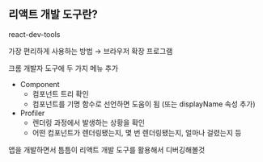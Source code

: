 ## 리액트 개발 도구란?

react-dev-tools

가장 편리하게 사용하는 방법 → 브라우저 확장 프로그램

크롬 개발자 도구에 두 가지 메뉴 추가

- Component
    - 컴포넌트 트리 확인
    - 컴포넌트를 기명 함수로 선언하면 도움이 됨 (또는 displayName 속성 추가)
- Profiler
    - 렌더링 과정에서 발생하는 상황을 확인
    - 어떤 컴포넌트가 렌더링됐는지, 몇 번 렌더링됐는지, 얼마나 걸렸는지 등

앱을 개발하면서 틈틈이 리액트 개발 도구를 활용해서 디버깅해볼것
